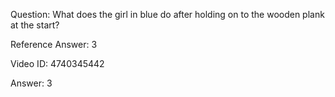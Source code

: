 Question: What does the girl in blue do after holding on to the wooden plank at the start?

Reference Answer: 3

Video ID: 4740345442

Answer: 3


